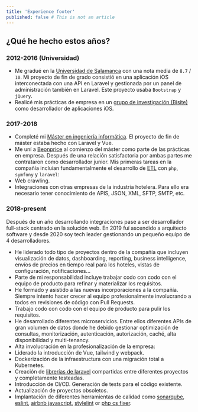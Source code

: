 ```yaml
---
title: 'Experience footer'
published: false # This is not an article
---
```


## ¿Qué he hecho estos años?

### 2012-2016 (Universidad)

- Me gradué en la [Universidad de Salamanca](https://usal.es) con una nota media de `8.7` / `10`. Mi proyecto de fin de grado consistió en una aplicación iOS interconectada con una API en Laravel y gestionada por un panel de administración también en Laravel. Este proyecto usaba `Bootstrap` y `jQuery`.
- Realicé mis prácticas de empresa en un [grupo de investigación (Bisite)](https://bisite.usal.es/) como desarrollador de aplicaciones iOS.

### 2017-2018

- Completé mi [Máster en ingeniería informática](https://www.usal.es/master-ingenieria-informatica). El proyecto de fin de máster estaba hecho con Laravel y Vue.
- Me uní a [Beonprice](https://beonprice.com/product) al comienzo del máster como parte de las prácticas en empresa. Después de una relación satisfactoria por ambas partes me contrataron como desarrollador junior. Mis primeras tareas en la compañía incluían fundamentalmente el desarrollo de [ETL](https://es.wikipedia.org/wiki/Extract,_transform_and_load) con `php`, `symfony` y `laravel`:
- Web crawling.
- Integraciones con otras empresas de la industria hotelera. Para ello era necesario tener conocimiento de APIS, JSON, XML, SFTP, SMTP, etc.

### 2018-present

Después de un año desarrollando integraciones pase a ser desarrollador full-stack centrado en la solución web. En 2019 fuí ascendido a arquitecto software y desde 2020 soy tech leader gestionando un pequeño equipo de 4 desarrolladores.

- He liderado todo tipo de proyectos dentro de la compañía que incluyen visualización de datos, dashboarding, reporting, business intelligence, envíos de precios en tiempo real para los hoteles, vistas de configuración, notificaciones...
- Parte de mi responsabilidad incluye trabajar codo con codo con el equipo de producto para refinar y
  materializar los requisitos.
- He formado y asistido a las nuevas incorporaciones a la compañía. Siempre intento hacer crecer al equipo profesionalmente involucrando a todos en revisiones de código con Pull Requests.
- Trabajo codo con codo con el equipo de producto para pulir los requisitos.
- He desarrollado diferentes microservicios. Entre ellos diferentes APIs de gran volumen de datos donde he debido gestionar optimización de consultas, monitorización, autenticación, autorización, caché, alta
  disponibilidad y multi-tenancy.
- Alta involucración en la profesionalización de la empresa:
- Liderado la introducción de Vue, tailwind y webpack.
- Dockerización de la infraestructura con una migración total a Kubernetes.
- Creación de [librerías de laravel](https://laravel.com/docs/8.x/packages) compartidas entre diferentes proyectos y completamente testeadas.
- Introducción de CI/CD. Generación de tests para el código existente.
- Actualización de proyectos obsoletos.
- Implantación de diferentes herramientas de calidad como [sonarqube](https://www.sonarqube.org/), [eslint](https://eslint.org/), [airbnb javascript](https://github.com/airbnb/javascript), [stylelint](https://stylelint.io/) or [php cs fixer](https://github.com/FriendsOfPHP/PHP-CS-Fixer).
